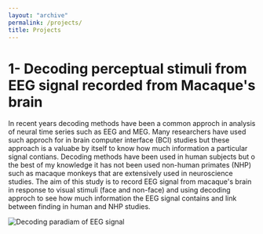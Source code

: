 ```yaml
---
layout: "archive"
permalink: /projects/
title: Projects
---
```


1- Decoding perceptual stimuli from EEG signal recorded from Macaque's brain
===
In recent years decoding methods have been a common approch in  analysis of neural time series such as EEG and MEG. Many researchers have used such approch for in brain computer interface (BCI) studies but these approach is a valuabe by itself to know how much information a particular signal contians. Decoding methods have been used in human subjects but o the best of my knowledge it has not been used non-human primates (NHP) such as macaque monkeys that are extensively used in neuroscience studies. The aim of this study is to record EEG signal from macaque's brain in response to visual stimuli (face and non-face) and using decoding approch to see how much information the EEG signal contains and link between finding in human and NHP studies.

![Decoding paradiam of EEG signal](/images/paragraph-no-indent.png)